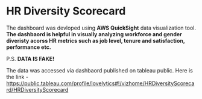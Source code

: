 # HR Diversity Scorecard

The dashboard was devloped using **AWS QuickSight** data visualization tool. **The dashbaord is helpful in visually analyzing workforce and gender diveristy acorss HR metrics such as job level, tenure and 
satisfaction, performance etc.**

P.S. **DATA IS FAKE!**

The data was accessed via dashbaord published on tableau public. Here is the link - https://public.tableau.com/profile/lovelytics#!/vizhome/HRDiversityScorecard/HRDiversityScorecard

